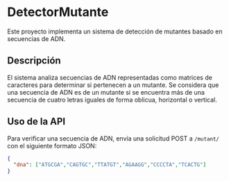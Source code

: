 # DetectorMutante

Este proyecto implementa un sistema de detección de mutantes basado en secuencias de ADN.

## Descripción

El sistema analiza secuencias de ADN representadas como matrices de caracteres para determinar si pertenecen a un mutante. Se considera que una secuencia de ADN es de un mutante si se encuentra más de una secuencia de cuatro letras iguales de forma oblicua, horizontal o vertical.

## Uso de la API

Para verificar una secuencia de ADN, envía una solicitud POST a `/mutant/` con el siguiente formato JSON:

```json
{
  "dna": ["ATGCGA","CAGTGC","TTATGT","AGAAGG","CCCCTA","TCACTG"]
}


                 
